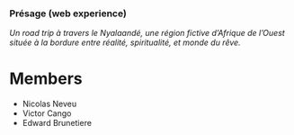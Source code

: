 ### Présage (web experience)
*Un road trip à travers le Nyalaandé, une région fictive d’Afrique de l’Ouest située à la bordure entre réalité, spiritualité, et monde du rêve.*

# Members 
- Nicolas Neveu
- Victor Cango
- Edward Brunetiere
